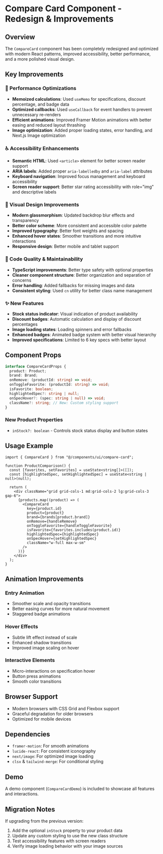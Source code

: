 # Compare Card Component - Redesign & Improvements

## Overview

The `CompareCard` component has been completely redesigned and optimized with modern React patterns, improved accessibility, better performance, and a more polished visual design.

## Key Improvements

### 🚀 Performance Optimizations

- **Memoized calculations**: Used `useMemo` for specifications, discount percentage, and badge data
- **Optimized callbacks**: Used `useCallback` for event handlers to prevent unnecessary re-renders
- **Efficient animations**: Improved Framer Motion animations with better easing and reduced layout thrashing
- **Image optimization**: Added proper loading states, error handling, and Next.js Image optimization

### ♿ Accessibility Enhancements

- **Semantic HTML**: Used `<article>` element for better screen reader support
- **ARIA labels**: Added proper `aria-labelledby` and `aria-label` attributes
- **Keyboard navigation**: Improved focus management and keyboard accessibility
- **Screen reader support**: Better star rating accessibility with role="img" and descriptive labels

### 🎨 Visual Design Improvements

- **Modern glassmorphism**: Updated backdrop blur effects and transparency
- **Better color scheme**: More consistent and accessible color palette
- **Improved typography**: Better font weights and spacing
- **Enhanced hover states**: Smoother transitions and more intuitive interactions
- **Responsive design**: Better mobile and tablet support

### 🔧 Code Quality & Maintainability

- **TypeScript improvements**: Better type safety with optional properties
- **Cleaner component structure**: Better organization and separation of concerns
- **Error handling**: Added fallbacks for missing images and data
- **Consistent styling**: Used `cn` utility for better class name management

### ✨ New Features

- **Stock status indicator**: Visual indication of product availability
- **Discount badges**: Automatic calculation and display of discount percentages
- **Image loading states**: Loading spinners and error fallbacks
- **Enhanced badges**: Animated badge system with better visual hierarchy
- **Improved specifications**: Limited to 6 key specs with better layout

## Component Props

```typescript
interface CompareCardProps {
  product: Product;
  brand: Brand;
  onRemove: (productId: string) => void;
  onToggleFavorite: (productId: string) => void;
  isFavorite: boolean;
  highlightedSpec?: string | null;
  onSpecHover?: (spec: string | null) => void;
  className?: string; // New: Custom styling support
}
```

### New Product Properties

- `inStock?: boolean` - Controls stock status display and button states

## Usage Example

```tsx
import { CompareCard } from "@/components/ui/compare-card";

function ProductComparison() {
  const [favorites, setFavorites] = useState<string[]>([]);
  const [highlightedSpec, setHighlightedSpec] = useState<string | null>(null);

  return (
    <div className="grid grid-cols-1 md:grid-cols-2 lg:grid-cols-3 gap-6">
      {products.map((product) => (
        <CompareCard
          key={product.id}
          product={product}
          brand={brands[product.brand]}
          onRemove={handleRemove}
          onToggleFavorite={handleToggleFavorite}
          isFavorite={favorites.includes(product.id)}
          highlightedSpec={highlightedSpec}
          onSpecHover={setHighlightedSpec}
          className="w-full max-w-sm"
        />
      ))}
    </div>
  );
}
```

## Animation Improvements

### Entry Animation

- Smoother scale and opacity transitions
- Better easing curves for more natural movement
- Staggered badge animations

### Hover Effects

- Subtle lift effect instead of scale
- Enhanced shadow transitions
- Improved image scaling on hover

### Interactive Elements

- Micro-interactions on specification hover
- Button press animations
- Smooth color transitions

## Browser Support

- Modern browsers with CSS Grid and Flexbox support
- Graceful degradation for older browsers
- Optimized for mobile devices

## Dependencies

- `framer-motion`: For smooth animations
- `lucide-react`: For consistent iconography
- `next/image`: For optimized image loading
- `clsx` & `tailwind-merge`: For conditional styling

## Demo

A demo component (`CompareCardDemo`) is included to showcase all features and interactions.

## Migration Notes

If upgrading from the previous version:

1. Add the optional `inStock` property to your product data
2. Update any custom styling to use the new class structure
3. Test accessibility features with screen readers
4. Verify image loading behavior with your image sources
